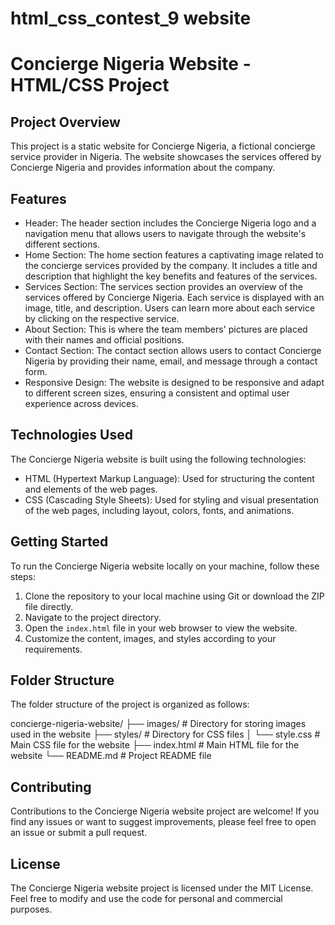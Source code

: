 # html_css_contest_9 website 
# Concierge Nigeria Website - HTML/CSS Project

## Project Overview

This project is a static website for Concierge Nigeria, a fictional concierge service provider in Nigeria. The website showcases the services offered by Concierge Nigeria and provides information about the company.

## Features

- Header: The header section includes the Concierge Nigeria logo and a navigation menu that allows users to navigate through the website's different sections.
- Home Section: The home section features a captivating image related to the concierge services provided by the company. It includes a title and description that highlight the key benefits and features of the services.
- Services Section: The services section provides an overview of the services offered by Concierge Nigeria. Each service is displayed with an image, title, and description. Users can learn more about each service by clicking on the respective service.
- About Section: This is where the team members' pictures are placed with their names and official positions.
- Contact Section: The contact section allows users to contact Concierge Nigeria by providing their name, email, and message through a contact form.
- Responsive Design: The website is designed to be responsive and adapt to different screen sizes, ensuring a consistent and optimal user experience across devices.

## Technologies Used

The Concierge Nigeria website is built using the following technologies:

- HTML (Hypertext Markup Language): Used for structuring the content and elements of the web pages.
- CSS (Cascading Style Sheets): Used for styling and visual presentation of the web pages, including layout, colors, fonts, and animations.

## Getting Started

To run the Concierge Nigeria website locally on your machine, follow these steps:

1. Clone the repository to your local machine using Git or download the ZIP file directly.
2. Navigate to the project directory.
3. Open the `index.html` file in your web browser to view the website.
4. Customize the content, images, and styles according to your requirements.

## Folder Structure

The folder structure of the project is organized as follows:

concierge-nigeria-website/
├── images/ # Directory for storing images used in the website
├── styles/ # Directory for CSS files
│ └── style.css # Main CSS file for the website
├── index.html # Main HTML file for the website
└── README.md # Project README file

## Contributing

Contributions to the Concierge Nigeria website project are welcome! If you find any issues or want to suggest improvements, please feel free to open an issue or submit a pull request.

## License

The Concierge Nigeria website project is licensed under the MIT License. Feel free to modify and use the code for personal and commercial purposes.
